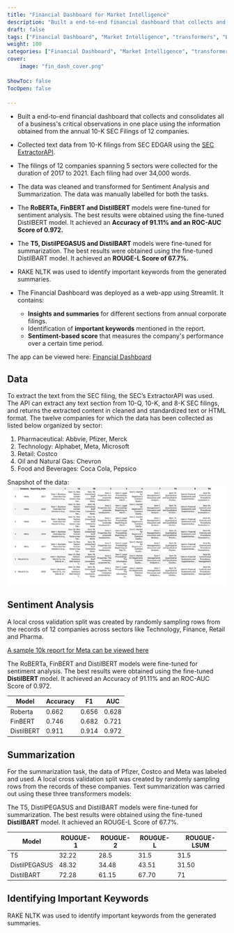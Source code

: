 ```yaml
---
title: "Financial Dashboard for Market Intelligence"
description: "Built a end-to-end financial dashboard that collects and consolidates all of a business's critical observations in one place using the information obtained from the annual 10-K SEC Filings of 12 companies."
draft: false
tags: ["Financial Dashboard", "Market Intelligence", "transformers", "BERT", "RoBERTa", "FinBERT", "DistilBERT"]
weight: 100
categories: ["Financial Dashboard", "Market Intelligence", "transformers", "BERT", "RoBERTa", "FinBERT", "DistilBERT"]
cover: 
    image: "fin_dash_cover.png"

ShowToc: false
TocOpen: false

---
```


- Built a end-to-end financial dashboard that collects and consolidates all of a business's critical observations in one place using the information obtained from the annual 10-K SEC Filings of 12 companies.

- Collected text data from 10-K filings from SEC EDGAR using the [SEC ExtractorAPI](https://sec-api.io/). 

- The filings of 12 companies spanning 5 sectors were collected for the duration of 2017 to 2021. Each filing had over 34,000 words.

- The data was cleaned and transformed for Sentiment Analysis and Summarization. The data was manually labelled for both the tasks.

- The **RoBERTa, FinBERT and DistilBERT** models were fine-tuned for sentiment analysis. The best results were obtained using the fine-tuned DistilBERT model. It achieved an **Accuracy of 91.11% and an ROC-AUC Score of 0.972.**

- The **T5, DistilPEGASUS and DistilBART** models were fine-tuned for summarization. The best results were obtained using the fine-tuned DistilBART model. It achieved an **ROUGE-L Score of 67.7%.**

- RAKE NLTK was used to identify important keywords from the generated summaries.

- The Financial Dashboard was deployed as a web-app using Streamlit. It contains:
    - **Insights and summaries** for different sections from annual corporate filings.
    - Identification of **important keywords** mentioned in the report.
    - **Sentiment-based score** that measures the company's performance over a certain time period.

The app can be viewed here: [Financial Dashboard](https://awinml-financial-market-intelligence-app-q6lj0g.streamlit.app/)

## **Data**
To extract the text from the SEC filing, the SEC’s ExtractorAPI was used. The API can extract any text section from 10-Q, 10-K, and 8-K SEC filings, and returns the extracted content in cleaned and standardized text or HTML format.
The twelve companies for which the data has been collected as listed below organized by sector:
1. Pharmaceutical:
Abbvie, Pfizer, Merck
2. Technology:
Alphabet, Meta, Microsoft
3. Retail:
Costco
4. Oil and Natural Gas:
Chevron
5. Food and Beverages:
Coca Cola, Pepsico

Snapshot of the data:
<img src="data_snap.png"> 

## **Sentiment Analysis**
A local cross validation split was created by randomly sampling rows from the records of 12 companies across sectors like Technology, Finance, Retail and Pharma.

<a href="https://github.com/awinml/financial-market-intelligence/blob/main/meta_10K.pdf" class="image fit" > A sample 10k report for Meta can be viewed here</a>

The RoBERTa, FinBERT and DistilBERT models were fine-tuned for sentiment analysis. The best results were obtained using the fine-tuned **DistilBERT** model. It achieved an Accuracy of 91.11% and an ROC-AUC Score of 0.972.


| Model | Accuracy | F1 | AUC |
| ----- | ------ | -------- | ------------------ | 
| Roberta | 0.662 | 0.656 | 0.628 |
| FinBERT | 0.746 | 0.682 | 0.721 | 
| DistilBERT | 0.911 | 0.914 | 0.972 |

## **Summarization**

For the summarization task, the data of Pfizer, Costco and Meta was labeled and used. A local cross validation split was created by randomly sampling rows from the records of these companies.
Text summarization was carried out using these three transformers models:

The T5, DistilPEGASUS and DistilBART models were fine-tuned for summarization. The best results were obtained using the fine-tuned **DistilBART** model. It achieved an ROUGE-L Score of 67.7%.


| Model | ROUGUE-1 | ROUGUE-2 | ROUGUE-L | ROUGUE-LSUM
| ----- | ------ | -------- | ------------------ | ------------------|
| T5| 32.22 | 28.5 | 31.5| 31.5 | 31.5 |
| DistilPEGASUS | 48.32 | 34.48 |43.51| 31.50 |
| DistilBART | 72.28 | 61.15 | 67.70 | 71 |



## **Identifying Important Keywords**

RAKE NLTK was used to identify important keywords from the generated summaries.



<!---
## Why do we need a consolidated Financial Dashboard?
In the current data driven world, it is essential to have access to the right information for impactful decision making. All publicly listed companies have to file annual reports to the government. These consolidated statements allow investors, financial analysts, business owners and other interested parties to get a complete overview of the company. Companies all over the world make key financial decisions based on annually released public filings. 

These corporate filings are rife with complicated legal and financial jargon and make it practically impossible for a layman to understand. In most cases these documents have to be manually read and decoded by people with expert financial and legal understanding. The goal of this project is to develop a tool that automates this tedious procedure and makes it easier to acquire crucial financial information.

The results of the modelling can be found here:

-->



